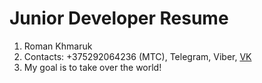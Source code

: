 # Junior Developer Resume
1. Roman Khmaruk
1. Contacts: +375292064236 (MTC), Telegram, Viber, [VK](https://vk.com/sgech_sgech_ih_vseh) 
1. My goal is to take over the world!
